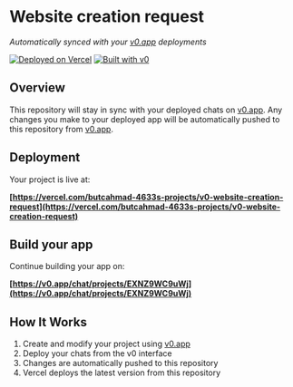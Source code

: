 # Website creation request

*Automatically synced with your [v0.app](https://v0.app) deployments*

[![Deployed on Vercel](https://img.shields.io/badge/Deployed%20on-Vercel-black?style=for-the-badge&logo=vercel)](https://vercel.com/butcahmad-4633s-projects/v0-website-creation-request)
[![Built with v0](https://img.shields.io/badge/Built%20with-v0.app-black?style=for-the-badge)](https://v0.app/chat/projects/EXNZ9WC9uWj)

## Overview

This repository will stay in sync with your deployed chats on [v0.app](https://v0.app).
Any changes you make to your deployed app will be automatically pushed to this repository from [v0.app](https://v0.app).

## Deployment

Your project is live at:

**[https://vercel.com/butcahmad-4633s-projects/v0-website-creation-request](https://vercel.com/butcahmad-4633s-projects/v0-website-creation-request)**

## Build your app

Continue building your app on:

**[https://v0.app/chat/projects/EXNZ9WC9uWj](https://v0.app/chat/projects/EXNZ9WC9uWj)**

## How It Works

1. Create and modify your project using [v0.app](https://v0.app)
2. Deploy your chats from the v0 interface
3. Changes are automatically pushed to this repository
4. Vercel deploys the latest version from this repository
